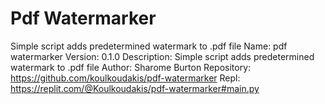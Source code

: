 # Pdf Watermarker

Simple script adds predetermined watermark to .pdf file
Name: pdf watermarker
Version: 0.1.0
Description: Simple script adds predetermined watermark to .pdf file
Author: Sharome Burton
Repository: https://github.com/koulkoudakis/pdf-watermarker
Repl: https://replit.com/@Koulkoudakis/pdf-watermarker#main.py
